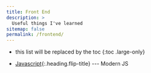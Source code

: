 ```yaml
---
title: Front End
description: >
  Useful things I've learned
sitemap: false
permalink: /frontend/
---
```


- this list will be replaced by the toc
{:toc .large-only}

- [Javascript]{:.heading.flip-title} --- Modern JS

[Javascript]: ./javascript/_posts/2023-09-18-Chapter6.md
